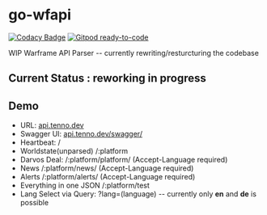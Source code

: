 # go-wfapi

[![Codacy Badge](https://api.codacy.com/project/badge/Grade/80fda50c42614ce582c2813bd7847904)](https://app.codacy.com/gh/tenno-dev/go-wfapi?utm_source=github.com&utm_medium=referral&utm_content=tenno-dev/go-wfapi&utm_campaign=Badge_Grade)
[![Gitpod ready-to-code](https://img.shields.io/badge/Gitpod-ready--to--code-blue?logo=gitpod)](https://gitpod.io/#https://github.com/tenno-dev/go-wfapi)

WIP  Warframe API Parser  -- currently rewriting/resturcturing the codebase

## Current Status :  reworking in progress

  
## Demo

-  URL: [api.tenno.dev](api.tenno.dev)
-  Swagger UI: [api.tenno.dev/swagger/](api.tenno.dev/swagger/)
-   Heartbeat:   /
-   Worldstate(unparsed) /:platform
-   Darvos Deal: /:platform/platform/  (Accept-Language required)
-   News /:platform/news/ (Accept-Language required)
-   Alerts /:platform/alerts/ (Accept-Language required)
-   Everything  in one JSON  /:platform/test
-   Lang Select via Query:  ?lang=(language) -- currently only **en** and **de** is possible
  